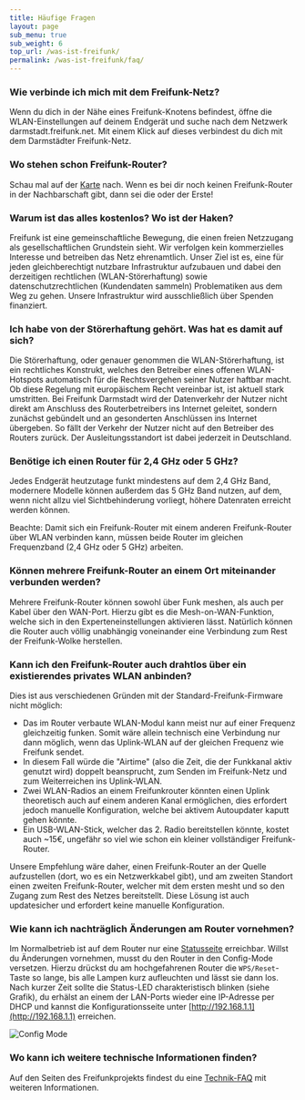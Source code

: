 ```yaml
---
title: Häufige Fragen
layout: page
sub_menu: true
sub_weight: 6
top_url: /was-ist-freifunk/
permalink: /was-ist-freifunk/faq/
---
```


### Wie verbinde ich mich mit dem Freifunk-Netz?

Wenn du dich in der Nähe eines Freifunk-Knotens befindest, öffne die WLAN-Einstellungen auf deinem Endgerät und suche nach dem Netzwerk darmstadt.freifunk.net. Mit einem Klick auf dieses verbindest du dich mit dem Darmstädter Freifunk-Netz.

### Wo stehen schon Freifunk-Router?

Schau mal auf der [Karte](../../karte/) nach. Wenn es bei dir noch keinen Freifunk-Router in der Nachbarschaft gibt, dann sei die oder der Erste!

### Warum ist das alles kostenlos? Wo ist der Haken?

Freifunk ist eine gemeinschaftliche Bewegung, die einen freien Netzzugang als gesellschaftlichen Grundstein sieht. Wir verfolgen kein kommerzielles Interesse und betreiben das Netz ehrenamtlich. Unser Ziel ist es, eine für jeden gleichberechtigt nutzbare Infrastruktur aufzubauen und dabei den derzeitigen rechtlichen (WLAN-Störerhaftung) sowie datenschutzrechtlichen (Kundendaten sammeln) Problematiken aus dem Weg zu gehen. Unsere Infrastruktur wird ausschließlich über Spenden finanziert.

### Ich habe von der Störerhaftung gehört. Was hat es damit auf sich?
Die Störerhaftung, oder genauer genommen die WLAN-Störerhaftung, ist ein rechtliches Konstrukt, welches den Betreiber eines offenen WLAN-Hotspots automatisch für die Rechtsvergehen seiner Nutzer haftbar macht. Ob diese Regelung mit europäischem Recht vereinbar ist, ist aktuell stark umstritten. Bei Freifunk Darmstadt wird der Datenverkehr der Nutzer nicht direkt am Anschluss des Routerbetreibers ins Internet geleitet, sondern zunächst gebündelt und an gesonderten Anschlüssen ins Internet übergeben. So fällt der Verkehr der Nutzer nicht auf den Betreiber des Routers zurück. Der Ausleitungsstandort ist dabei jederzeit in Deutschland.

### Benötige ich einen Router für 2,4 GHz oder 5 GHz?

Jedes Endgerät heutzutage funkt mindestens auf dem 2,4 GHz Band, modernere Modelle können außerdem das 5 GHz Band nutzen, auf dem, wenn nicht allzu viel Sichtbehinderung vorliegt, höhere Datenraten erreicht werden können.

Beachte: Damit sich ein Freifunk-Router mit einem anderen Freifunk-Router über WLAN verbinden kann, müssen beide Router im gleichen Frequenzband (2,4 GHz oder 5 GHz) arbeiten.

### Können mehrere Freifunk-Router an einem Ort miteinander verbunden werden?

Mehrere Freifunk-Router können sowohl über Funk meshen, als auch per Kabel über den WAN-Port. Hierzu gibt es die Mesh-on-WAN-Funktion, welche sich in den Experteneinstellungen aktivieren lässt. Natürlich können die Router auch völlig unabhängig voneinander eine Verbindung zum Rest der Freifunk-Wolke herstellen.

### Kann ich den Freifunk-Router auch drahtlos über ein existierendes privates WLAN anbinden?

Dies ist aus verschiedenen Gründen mit der Standard-Freifunk-Firmware nicht möglich:

 - Das im Router verbaute WLAN-Modul kann meist nur auf einer Frequenz gleichzeitig funken. Somit wäre allein technisch eine Verbindung nur dann möglich, wenn das Uplink-WLAN auf der gleichen Frequenz wie Freifunk sendet.
 - In diesem Fall würde die "Airtime" (also die Zeit, die der Funkkanal aktiv genutzt wird) doppelt beansprucht, zum Senden im Freifunk-Netz und zum Weiterreichen ins Uplink-WLAN.
 - Zwei WLAN-Radios an einem Freifunkrouter könnten einen Uplink theoretisch auch auf einem anderen Kanal ermöglichen, dies erfordert jedoch manuelle Konfiguration, welche bei aktivem Autoupdater kaputt gehen könnte.
 - Ein USB-WLAN-Stick, welcher das 2. Radio bereitstellen könnte, kostet auch ~15€, ungefähr so viel wie schon ein kleiner vollständiger Freifunk-Router.

Unsere Empfehlung wäre daher, einen Freifunk-Router an der Quelle aufzustellen (dort, wo es ein Netzwerkkabel gibt), und am zweiten Standort einen zweiten Freifunk-Router, welcher mit dem ersten mesht und so den Zugang zum Rest des Netzes bereitstellt. Diese Lösung ist auch updatesicher und erfordert keine manuelle Konfiguration.

### Wie kann ich nachträglich Änderungen am Router vornehmen?

Im Normalbetrieb ist auf dem Router nur eine [Statusseite](http://nextnode.ffda.io) erreichbar. Willst du Änderungen vornehmen, musst du den Router in den Config-Mode versetzen. Hierzu drückst du am hochgefahrenen Router die `WPS/Reset`-Taste so lange, bis alle Lampen kurz aufleuchten und lässt sie dann los. Nach kurzer Zeit sollte die Status-LED charakteristisch blinken (siehe Grafik), du erhälst an einem der LAN-Ports wieder eine IP-Adresse per DHCP und kannst die Konfigurationsseite unter [http://192.168.1.1](http://192.168.1.1) erreichen.

![Config Mode](https://gluon.readthedocs.org/en/latest/_images/node_configmode.gif)

### Wo kann ich weitere technische Informationen finden?

Auf den Seiten des Freifunkprojekts findest du eine [Technik-FAQ](http://wiki.freifunk.net/FAQ_Technik) mit weiteren Informationen.
